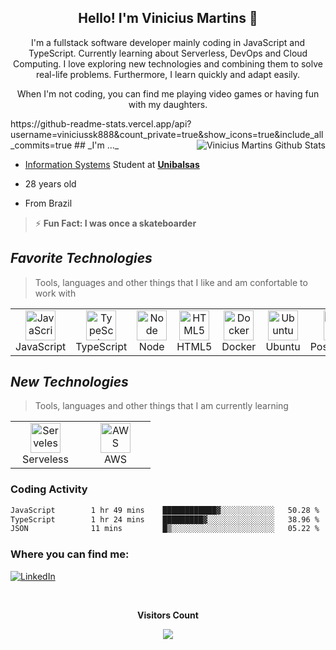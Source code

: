 <h2 align="center">Hello! I'm Vinicius Martins 👋</h2>
<p align="center">
I'm a fullstack software developer mainly coding in JavaScript and TypeScript. Currently learning about Serverless, DevOps and Cloud Computing. I love exploring new technologies and combining them to solve real-life problems. Furthermore, I learn quickly and adapt easily.
</p>

<p align="center"> When I'm not coding, you can find me playing video games or having fun with my daughters. </p>
https://github-readme-stats.vercel.app/api?username=viniciussk888&count_private=true&show_icons=true&include_all_commits=true
## _I'm ..._
<a href="#ryanjorgeac-title">
 <img src="https://github-readme-stats.vercel.app/api?username=viniciussk888&show_icons=true&theme=transparent&title_color=3181F6&icon_color=aaaaaa&text_color=aaaaaa&card_width=100&text_bold=false&count_private=true&hide_border=true&hide_rank=true" alt="Vinicius Martins Github Stats" align="right"/>
</a>

- [Information Systems](https://unibalsas.edu.br/sistemas-de-informacao/) Student at [**Unibalsas**](https://unibalsas.edu.br/)

- 28 years old

- From Brazil
 
>⚡ **Fun Fact: I was once a skateboarder**



## _Favorite Technologies_
>Tools, languages and other things that I like and am confortable to work with
<table>
  <tr>
    <td align="center" width="96">
      <a>
       <img src="https://cdn.jsdelivr.net/gh/devicons/devicon/icons/javascript/javascript-original.svg" width="48" height="48" alt="JavaScript"/>
      </a>
      <br>JavaScript
    </td>
    <td align="center" width="96">
      <a>
       <img src="https://cdn.jsdelivr.net/gh/devicons/devicon/icons/typescript/typescript-original.svg" width="48" height="48" alt="TypeScript"/>
      </a>
      <br>TypeScript
    </td>
     <td align="center" width="96">
      <a>
       <img src="https://cdn.jsdelivr.net/gh/devicons/devicon/icons/node/node-original.svg" width="48" height="48" alt="Node"/>
      </a>
      <br>Node
    </td>
    <td align="center" width="96">
      <a>
       <img src="https://cdn.jsdelivr.net/gh/devicons/devicon/icons/html5/html5-original.svg" height="48" alt="HTML5"/>
      </a>
      <br>HTML5
    </td>
   <td align="center" width="96">
      <a>
       <img src="https://cdn.jsdelivr.net/gh/devicons/devicon/icons/docker/docker-original.svg" width="48" height="48" alt="Docker"/>
      </a>
      <br>Docker
    </td>
   <td align="center" width="96">
      <a>
       <img src="https://cdn.jsdelivr.net/gh/devicons/devicon/icons/ubuntu/ubuntu-plain.svg" height="48" alt="Ubuntu"/>
      </a>
      <br>Ubuntu
    </td>
   <td align="center" width="96">
      <a>
       <img src="https://cdn.jsdelivr.net/gh/devicons/devicon/icons/postgresql/postgresql-original.svg" width="48" height="48" alt="PostgreSQL"/>
      </a>
      <br>PostgreSQL
    </td>
       <td align="center" width="96">
      <a>
       <img src="https://cdn.jsdelivr.net/gh/devicons/devicon/icons/mongodb/mongodb-original.svg" height="48" alt="MONGODB"/>
      </a>
      <br>MongoDB
    </td>
   <td align="center" width="96">
      <a>
       <img src="https://cdn.jsdelivr.net/gh/devicons/devicon/icons/git/git-original.svg" width="48" height="48" alt="Git"/>
      </a>
      <br>Git
    </td>
  </tr>
</table>

## _New Technologies_
>Tools, languages and other things that I am currently learning
<table>
  <tr>
   <td align="center" width="96">
      <a>
       <img src="https://cdn.jsdelivr.net/gh/devicons/devicon/icons/amazonwebservices/amazonwebservices-original.svg" width="48" height="48" alt="Serveless"/>
      </a>
      <br>Serveless
    </td>
   <td align="center" width="96">
      <a>
       <img src="https://cdn.jsdelivr.net/gh/devicons/devicon/icons/amazonwebservices/amazonwebservices-original.svg" width="48" height="48" alt="AWS"/>
      </a>
      <br>AWS
    </td>
  </tr>
</table>

### Coding Activity
<!--START_SECTION:waka-->

```txt
JavaScript        1 hr 49 mins    ████████████▓░░░░░░░░░░░░   50.28 %
TypeScript        1 hr 24 mins    █████████▓░░░░░░░░░░░░░░░   38.96 %
JSON              11 mins         █▒░░░░░░░░░░░░░░░░░░░░░░░   05.22 %
```

<!--END_SECTION:waka-->


### Where you can find me:
[![LinkedIn](https://img.shields.io/badge/LinkedIn-0077B5?style=for-the-badge&logo=linkedin&logoColor=white)](https://br.linkedin.com/in/vinicius-martins-115936178)


<div align="center">
<br><p align="centre"><b>Visitors Count</b></p>  
<p align="center"><img align="center" src="https://profile-counter.glitch.me/{viniciussk888}/count.svg" /></p> 
<br></div>

